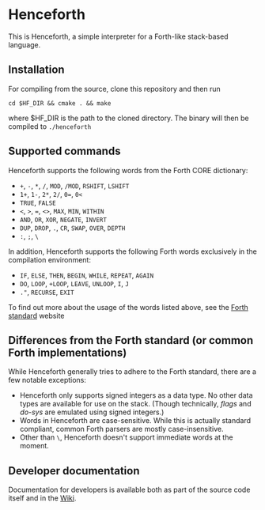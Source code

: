 # Henceforth
This is Henceforth, a simple interpreter for a Forth-like stack-based language.

## Installation
For compiling from the source, clone this repository and then run
```
cd $HF_DIR && cmake . && make
```
where $HF_DIR is the path to the cloned directory. The binary will then be compiled to `./henceforth`

## Supported commands
Henceforth supports the following words from the Forth CORE dictionary:
- `+`, `-`, `*`, `/`, `MOD`, `/MOD`, `RSHIFT`, `LSHIFT`
- `1+`, `1-`, `2*`, `2/`, `0=`, `0<`
- `TRUE`, `FALSE`
- `<`, `>`, `=`, `<>`, `MAX`, `MIN`, `WITHIN`
- `AND`, `OR`, `XOR`, `NEGATE`, `INVERT`
- `DUP`, `DROP`, `.`, `CR`, `SWAP`, `OVER`, `DEPTH`
- `:`, `;`, `\`

In addition, Henceforth supports the following Forth words exclusively in the compilation environment:
- `IF`, `ELSE`, `THEN`, `BEGIN`, `WHILE`, `REPEAT`, `AGAIN`
- `DO`, `LOOP`, `+LOOP`, `LEAVE`, `UNLOOP`, `I`, `J`
- `."`, `RECURSE`, `EXIT` 

To find out more about the usage of the words listed above, see the [Forth standard](https://forth-standard.org/standard/core) website

## Differences from the Forth standard (or common Forth implementations)
While Henceforth generally tries to adhere to the Forth standard, there are a few notable exceptions:
- Henceforth only supports signed integers as a data type. No other data types are available for use on the stack. (Though technically, _flags_ and _do-sys_ are emulated using signed integers.) 
- Words in Henceforth are case-sensitive. While this is actually standard compliant, common Forth parsers are mostly case-insensitive.
- Other than `\`, Henceforth doesn't support immediate words at the moment.

## Developer documentation
Documentation for developers is available both as part of the source code itself and in the [Wiki](https://github.com/lunakv/henceforth/wiki).
